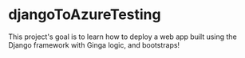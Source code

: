 # djangoToAzureTesting
This project's goal is to learn how to deploy a web app built using the
Django framework with Ginga logic, and bootstraps!